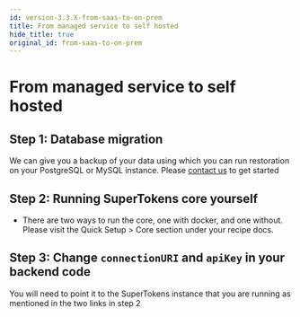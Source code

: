 ```yaml
---
id: version-3.3.X-from-saas-to-on-prem
title: From managed service to self hosted
hide_title: true
original_id: from-saas-to-on-prem
---
```


# From managed service to self hosted

## Step 1: Database migration
We can give you a backup of your data using which you can run restoration on your PostgreSQL or MySQL instance. Please [contact us](mailto:team@supertokens.com) to get started

## Step 2: Running SuperTokens core yourself
- There are two ways to run the core, one with docker, and one without. Please visit the Quick Setup > Core section under your recipe docs.

## Step 3: Change `connectionURI` and `apiKey` in your backend code

You will need to point it to the SuperTokens instance that you are running as mentioned in the two links in step 2